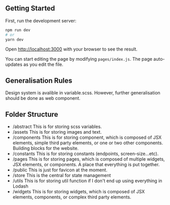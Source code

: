 ## Getting Started

First, run the development server:

```bash
npm run dev
# or
yarn dev
```

Open [http://localhost:3000](http://localhost:3000) with your browser to see the result.

You can start editing the page by modifying `pages/index.js`. The page auto-updates as you edit the file.

## Generalisation Rules
Design system is avalible in variable.scss. However, further generalisation should be done as web component.

## Folder Structure
- /abstract
    This is for storing scss variables.
- /assets
    This is for storing images and text.
- /components
    This is for storing component, which is composed of JSX elements, simple third party elements, or one or two other components. Building blocks for the website.
- /constants
    This is for storing constants (endpoints, screen-size...etc).
- /pages
    This is for storing pages, which is composed of multiple widgets, JSX elements, or components. A place that everything is put together.
- /public
    This is just for favicon at the moment. 
- /store
    This is the central for state management
- /utils
    This is for storing util function if I don't end up using everything in Lodash
- /widgets
    This is for storing widgets, which is composed of JSX elements, components, or complex third party elements.